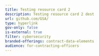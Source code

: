 ```yaml
---
title: Testing resource card 2
description: Testing resource card 2 dest
url: github.com/GSA/
type: hyperlink
gov-only: false
is-external: true
filter: cybersecurity
branded-offerings: contract-data-elements
audience: for-contracting-officers
---
```

